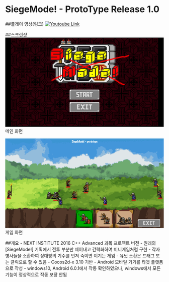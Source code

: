 # SiegeMode! - ProtoType Release 1.0

##플레이 영상(링크)
[![Youtoube Link](https://img.youtube.com/vi/pZyd_xR8-HM/0.jpg)](https://www.youtube.com/watch?v=pZyd_xR8-HM)

##스크린샷
![image](/Screenshot1.png)
메인 화면

![image](/Screenshot2.png)
게임 화면

##개요
    - NEXT INSTITUTE 2016 C++ Advanced 과목 프로젝트 버전
    - 원래의 [SiegeMode!] 기획에서 전투 부분만 떼어내고 간략화하여 미니게임처럼 구현
    - 각자 병사들을 소환하여 상대방의 기수를 먼저 죽이면 이기는 게임
    - 유닛 소환은 드래그 또는 클릭으로 할 수 있음
    - Cocos2d-x 3.10 기반
    - Android 모바일 기기를 타겟 플랫폼으로 작성
    - windows10, Android 6.0.1에서 작동 확인하였으나, windows에서 모든 기능이 정상적으로 작동 보장 안됨